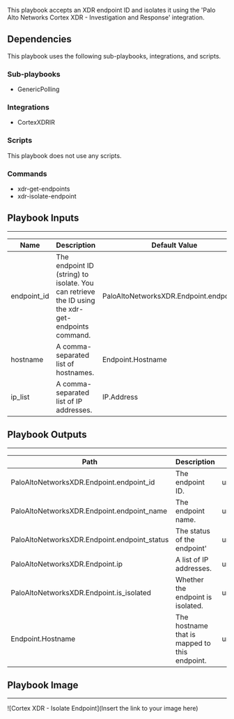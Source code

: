 This playbook accepts an XDR endpoint ID and isolates it using the 'Palo Alto Networks Cortex XDR - Investigation and Response' integration.

## Dependencies
This playbook uses the following sub-playbooks, integrations, and scripts.

### Sub-playbooks
* GenericPolling

### Integrations
* CortexXDRIR

### Scripts
This playbook does not use any scripts.

### Commands
* xdr-get-endpoints
* xdr-isolate-endpoint

## Playbook Inputs
---

| **Name** | **Description** | **Default Value** | **Required** |
| --- | --- | --- | --- |
| endpoint_id | The endpoint ID \(string\) to isolate. You can retrieve the ID using the xdr-get-endpoints command. | PaloAltoNetworksXDR.Endpoint.endpoint_id | Optional |
| hostname | A comma-separated list of hostnames. | Endpoint.Hostname | Optional |
| ip_list | A comma-separated list of IP addresses. | IP.Address | Optional |

## Playbook Outputs
---

| **Path** | **Description** | **Type** |
| --- | --- | --- |
| PaloAltoNetworksXDR.Endpoint.endpoint_id | The endpoint ID. | unknown |
| PaloAltoNetworksXDR.Endpoint.endpoint_name | The endpoint name. | unknown |
| PaloAltoNetworksXDR.Endpoint.endpoint_status | The status of the endpoint' | unknown |
| PaloAltoNetworksXDR.Endpoint.ip | A list of IP addresses. | unknown |
| PaloAltoNetworksXDR.Endpoint.is_isolated | Whether the endpoint is isolated. | unknown |
| Endpoint.Hostname | The hostname that is mapped to this endpoint. | unknown |

## Playbook Image
---
![Cortex XDR - Isolate Endpoint](Insert the link to your image here)